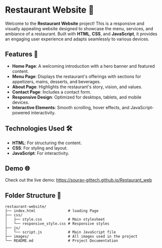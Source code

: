 # Restaurant Website 🍴

Welcome to the **Restaurant Website** project! This is a responsive and visually appealing website designed to showcase the menu, services, and ambiance of a restaurant. Built with **HTML**, **CSS**, and **JavaScript**, it provides an engaging user experience and adapts seamlessly to various devices.

## Features 🚀

- **Home Page**: A welcoming introduction with a hero banner and featured content.
- **Menu Page**: Displays the restaurant's offerings with sections for appetizers, mains, desserts, and beverages.
- **About Page**: Highlights the restaurant's story, vision, and values.
- **Contact Page**: Includes a contact form.
- **Responsive Design**: Optimized for desktops, tablets, and mobile devices.
- **Interactive Elements**: Smooth scrolling, hover effects, and JavaScript-powered interactivity.

## Technologies Used 🛠️

- **HTML**: For structuring the content.
- **CSS**: For styling and layout.
- **JavaScript**: For interactivity.

## Demo 🌐

Check out the live demo: https://sourav-gittech.github.io/Restaurant_web

## Folder Structure 📂

```
restaurant-website/
├── index.html               # loading Page
├── css/
│   ├── style.css            # Main stylesheet
│   └── responsive_style.css # Responsive styles
├── js/
│   └── script.js            # Main JavaScript file
├── images/                  # All images used in the project
└── README.md                # Project Documentation  
```
